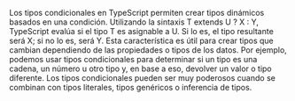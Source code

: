 Los tipos condicionales en TypeScript permiten crear tipos dinámicos basados en una condición. Utilizando la sintaxis T extends U ? X : Y, TypeScript evalúa si el tipo T es asignable a U. Si lo es, el tipo resultante será X; si no lo es, será Y. Esta característica es útil para crear tipos que cambian dependiendo de las propiedades o tipos de los datos. Por ejemplo, podemos usar tipos condicionales para determinar si un tipo es una cadena, un número u otro tipo y, en base a eso, devolver un valor o tipo diferente. Los tipos condicionales pueden ser muy poderosos cuando se combinan con tipos literales, tipos genéricos o inferencia de tipos.